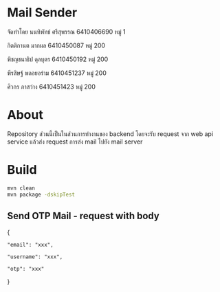 # Mail Sender

จัดทำโดย
นนทิพัทธ์ ศรีสุพรรณ 6410406690 หมู่ 1


กิตติกานต มากผล 6410450087 หมู่ 200


พิชญชนาธิป ดุลบุตร 6410450192 หมู่ 200


พีรสิษฐ์ พลอยอร่าม 6410451237 หมู่ 200


ศิวกร ภาสว่าง 6410451423 หมู่ 200


# About

Repository ส่วนนี้เป็นในส่วนการทำงานของ backend โดยจะรับ request จาก web api service แล้วส่ง request การส่ง mail ไปยัง mail server

# Build
```bash
mvn clean
mvn package -dskipTest
```


## Send OTP Mail - request with body

{

    "email": "xxx",

    "username": "xxx",

    "otp": "xxx"

}
